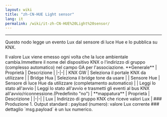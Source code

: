 ```yaml
---
layout: wiki
title: "zh-CN-HUE Light sensor"
lang: it
permalink: /wiki/it-zh-CN-HUE%20Light%20sensor/
---
```

---
<p> Questo nodo legge un evento Lux dal sensore di luce Hue e lo pubblica su KNX.</p>
Il valore Lux viene emesso ogni volta che la luce ambientale cambia.Immettere il nome del dispositivo KNX o l'indirizzo di gruppo (complesso automatico) nel campo GA per l'associazione.
**Generale**
| Proprietà | Descrizione |
|-|-|
| KNX GW | Seleziona il portale KNX da utilizzare |
| Bridge Hua | Seleziona il bridge tone da usare |
| Sensore Hue | Sensore di luce Hue da utilizzare (completamento automatico) |
| Leggi lo stato all'avvio | Leggi lo stato all'avvio e trasmetti gli eventi al bus KNX all'avvio/riconnessione.(Predefinito "no") |
**mappatura**
| Proprietà | Descrizione |
|-|-|
| Lux | Indirizzo di gruppo KNX che riceve valori Lux |
### Produzione
1. Output standard
: payload (numero): valore Lux corrente
### dettaglio
`msg.payload` è un lux numerico.
